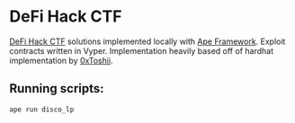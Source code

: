 # DeFi Hack CTF
[DeFi Hack CTF](https://www.defihack.xyz/) solutions implemented locally with [Ape Framework](https://github.com/ApeWorX/ape). Exploit contracts written in Vyper.
Implementation heavily based off of hardhat implementation by [0xToshii](https://github.com/0xToshii/defi-hack).

## Running scripts:
```
ape run disco_lp
```
